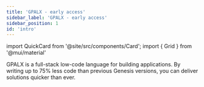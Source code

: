 ```yaml
---
title: 'GPALX - early access'
sidebar_label: 'GPALX - early access'
sidebar_position: 1
id: 'intro'
---
```


import QuickCard from '@site/src/components/Card';
import { Grid } from '@mui/material'

GPALX is a full-stack low-code language for building applications. By writing up to 75% less code than previous Genesis versions, you can deliver solutions quicker than ever. 

<Grid container>
    <Grid item xs={12} md={6} sx={{padding: '1%'}}>
        <QuickCard heading="Quick start" link="../gpalx/quick-start/introduction/" text="Start by building a simple application.">
        </QuickCard>
    </Grid>
    <Grid item xs={12} md={6} sx={{padding: '1%'}}>
        <QuickCard heading="User interface" link="../gpalx/user-interface/layouts/" text="Design rich, interactive UIs with the Genesis design system.">
        </QuickCard>
    </Grid>
    <Grid item xs={12} md={6} sx={{padding: '1%'}}>
        <QuickCard heading="Business logic" link="../gpalx/business-logic/aggregation/" text="Create business logic as well-defined Events, Transitions & Materialized Views.">
        </QuickCard>
    </Grid>
    <Grid item xs={12} md={6} sx={{padding: '1%'}}>
        <QuickCard heading="Integrations" link="../gpalx/integrations/resources/" text="Leverage external data sources and systems in real-time or request / reply.">
        </QuickCard>
    </Grid>
        <Grid item xs={12} md={6} sx={{padding: '1%'}}>
        <QuickCard heading="Data model" link="../gpalx/data-model/tables/" text="Define and map business objects as Fields, Tables & States.">
        </QuickCard>
    </Grid>
    <Grid item xs={12} md={6} sx={{padding: '1%'}}>
        <QuickCard heading="Configuration" link="../gpalx/configuration/overview/" text="Learn how to configure your application settings.">
        </QuickCard>
    </Grid>
</Grid>